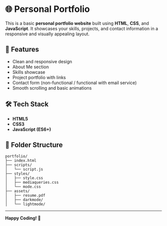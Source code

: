 # 🌐 Personal Portfolio

This is a basic **personal portfolio website** built using **HTML**, **CSS**, and **JavaScript**. It showcases your skills, projects, and contact information in a responsive and visually appealing layout.

## 🚀 Features

- Clean and responsive design
- About Me section
- Skills showcase
- Project portfolio with links
- Contact form (non-functional / functional with email service)
- Smooth scrolling and basic animations

## 🛠️ Tech Stack

- **HTML5**  
- **CSS3**  
- **JavaScript (ES6+)**

## 📁 Folder Structure

```
portfolio/
├── index.html
├── scripts/
│   └── script.js
├── styles/
│   ├── style.css
│   ├── mediaqueries.css
│   └── mode.css
├── assets/
│   ├── resume.pdf
│   ├── darkmode/
│   └── lightmode/

```



---

**Happy Coding! 🎨**
